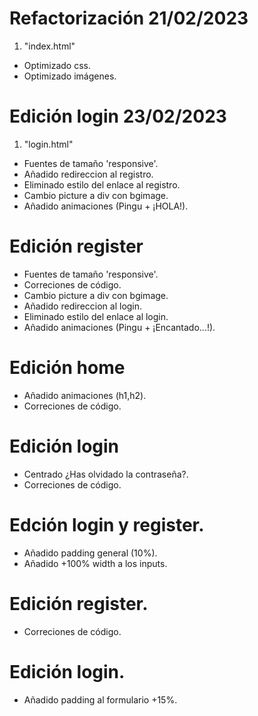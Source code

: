 # Refactorización 21/02/2023

1. "index.html"

- Optimizado css.
- Optimizado imágenes.

# Edición login 23/02/2023

1. "login.html"

- Fuentes de tamaño 'responsive'.
- Añadido redireccion al registro.
- Eliminado estilo del enlace al registro.
- Cambio picture a div con bgimage.
- Añadido animaciones (Pingu + ¡HOLA!).

# Edición register 

- Fuentes de tamaño 'responsive'.
- Correciones de código.
- Cambio picture a div con bgimage.
- Añadido redireccion al login.
- Eliminado estilo del enlace al login.
- Añadido animaciones (Pingu + ¡Encantado...!).

# Edición home 

- Añadido animaciones (h1,h2).
- Correciones de código.

# Edición login 

- Centrado ¿Has olvidado la contraseña?.
- Correciones de código.

# Edción login y register.

- Añadido padding general (10%).
- Añadido +100% width a los inputs.

# Edición register.
- Correciones de código.

# Edición login.
- Añadido padding al formulario +15%.